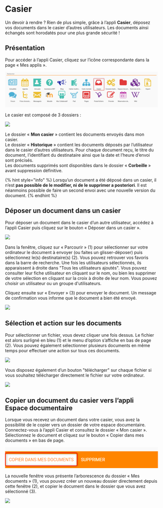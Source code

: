 # Casier

Un devoir à rendre ? Rien de plus simple, grâce à l’appli **Casier**, déposez vos documents dans le casier d’autres utilisateurs. Les documents ainsi échangés sont horodatés pour une plus grande sécurité !

## Présentation

Pour accéder à l’appli Casier, cliquez sur l’icône correspondante dans la page « Mes applis ».

![](.gitbook/assets/2018-08-23_17h28_06-1-1%20%283%29.png)

Le casier est composé de 3 dossiers :

![](.gitbook/assets/2018-08-23_17h28_52-1%20%283%29.png)

Le dossier « **Mon casier** » contient les documents envoyés dans mon casier.  
Le dossier « **Historique** » contient les documents déposés par l’utilisateur dans le casier d’autres utilisateurs. Pour chaque document reçu, le titre du document, l’identifiant du destinataire ainsi que la date et l’heure d’envoi sont précisés.  
Les documents supprimés sont disponibles dans le dossier « **Corbeille** » avant suppression définitive.

{% hint style="info" %}
Lorsqu’un document a été déposé dans un casier, il n’est **pas possible de le modifier, ni de le supprimer a posteriori**. Il est néanmoins possible de faire un second envoi avec une nouvelle version du document.
{% endhint %}

## Déposer un document dans un casier

Pour déposer un document dans le casier d’un autre utilisateur, accédez à l’appli Casier puis cliquez sur le bouton « Déposer dans un casier ».

![](.gitbook/assets/1-casier-1%20%283%29.png)

Dans la fenêtre, cliquez sur « Parcourir » \(1\) pour sélectionner sur votre ordinateur le document à envoyer \(ou faites un glisser-déposer\) puis sélectionnez le\(s\) destinataire\(s\) \(2\). Vous pouvez retrouver vos favoris dans la barre de recherche. Une fois les utilisateurs sélectionnés, ils apparaissent à droite dans "Tous les utilisateurs ajoutés". Vous pouvez consulter leur fiche utilisateur en cliquant sur le nom, ou bien les supprimer de votre sélection en cliquant sur la croix à droite de leur nom. Vous pouvez choisir un utilisateur ou un groupe d'utilisateurs.

Cliquez ensuite sur « Envoyer » \(3\) pour envoyer le document. Un message de confirmation vous informe que le document a bien été envoyé.

![](.gitbook/assets/casier-deposer%20%281%29.png)

## Sélection et action sur les documents

Pour sélectionner un fichier, vous devez cliquer une fois dessus. Le fichier est alors surligné en bleu \(1\) et le menu d’option s’affiche en bas de page \(2\). Vous pouvez également sélectionner plusieurs documents en même temps pour effectuer une action sur tous ces documents.

![](.gitbook/assets/rack-tous-selectionnes2-1024x512-1%20%283%29.png)

Vous disposez également d’un bouton "télécharger" sur chaque fichier si vous souhaitez télécharger directement le fichier sur votre ordinateur.

![](.gitbook/assets/telecharger-casier%20%283%29.png)

## Copier un document du casier vers l’appli Espace documentaire

Lorsque vous recevez un document dans votre casier, vous avez la possibilité de le copier vers un dossier de votre espace documentaire. Connectez-vous à l’appli Casier et consultez le dossier « Mon casier ». Sélectionnez le document et cliquez sur le bouton « Copier dans mes documents » en bas de page.

![](.gitbook/assets/copier-casier-2%20%283%29.png)

La nouvelle fenêtre vous présente l’arborescence du dossier « Mes documents » \(1\), vous pouvez créer un nouveau dossier directement depuis cette fenêtre \(2\), et copier le document dans le dossier que vous avez sélectionné \(3\).

![](.gitbook/assets/copier-casier-doc-2.png)

